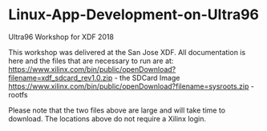 # Linux-App-Development-on-Ultra96
Ultra96 Workshop for XDF 2018

This workshop was delivered at the San Jose XDF. All documentation is here and the files that are necessary to run are at:
https://www.xilinx.com/bin/public/openDownload?filename=xdf_sdcard_rev1.0.zip - the SDCard Image
https://www.xilinx.com/bin/public/openDownload?filename=sysroots.zip - rootfs

Please note that the two files above are large and will take time to download. The locations above do not require a Xilinx login. 
